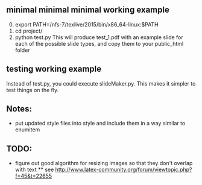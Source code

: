 ## minimal minimal minimal working example
0) export PATH=/nfs-7/texlive/2015/bin/x86_64-linux:$PATH
1) cd project/
2) python test.py
This will produce test_1.pdf with an example slide for each of the possible slide types, and copy them to your public_html folder

## testing working example
Instead of test.py, you could execute slideMaker.py. This makes it simpler to test things on the fly.

## Notes:
* put updated style files into style and include them in a way similar to enumitem

## TODO:
* figure out good algorithm for resizing images so that they don't overlap with text
** see http://www.latex-community.org/forum/viewtopic.php?f=45&t=22655
